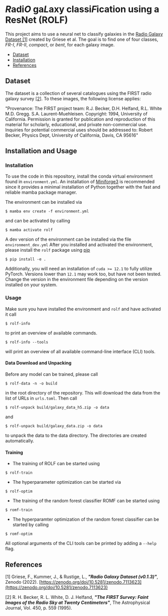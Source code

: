 # *R*adi*O* ga*L*axy classi*F*ication using a ResNet (ROLF)

This project aims to use a neural net to classify galaxies in the
[Radio Galaxy Dataset [1]](https://zenodo.org/records/7120632) created by Griese et al.
The goal is to find one of four classes, *FR-I*, *FR-II*, *compact*, or *bent*,
for each galaxy image.

* [Dataset](#dataset)
* [Installation](#installation)
* [References](#references)

## Dataset

The dataset is a collection of several catalogues using the FIRST radio galaxy
survey [[2]](https://ui.adsabs.harvard.edu/abs/1995ApJ...450..559B/abstract).
To these images, the following license applies:

"Provenance: The FIRST project team: R.J. Becker, D.H. Helfand, R.L. White M.D. Gregg. S.A. Laurent-Muehleisen.
Copyright: 1994, University of California. Permission is granted for publication and reproduction of this material
for scholarly, educational, and private non-commercial use. Inquiries for potential commercial uses should be
addressed to: Robert Becker, Physics Dept, University of California, Davis, CA 95616"


## Installation and Usage

### Installation

To use the code in this repository, install the conda virtual environment found in
`environment.yml`. An installation of [Miniforge3](https://github.com/conda-forge/miniforge) is recommended since
it provides a minimal installation of Python together with the fast and reliable mamba package
manager.

The environment can be installed via
```
$ mamba env create -f environment.yml
```
and can be activated by calling
```
$ mamba activate rolf
```

A dev version of the environment can be installed via the file `environment_dev.yml`
After you installed and activated the environment, please install the `rolf` package
using [pip](https://pypi.org/project/pip/)
```
$ pip install -e .
```

Additionally, you will need an installation of `cuda >= 12.1` to fully utilize PyTorch.
Versions lower than `12.1` may work too, but have not been tested. Change the version
in the environment file depending on the version installed on your system.

### Usage
Make sure you have installed the environment and `rolf` and have activated it
call
```
$ rolf-info
```
to print an overview of available commands.
```
$ rolf-info --tools
```
will print an overview of all available command-line interface (CLI) tools.

#### Data Download and Unpacking
Before any model can be trained, please call
```
$ rolf-data -n -o build
```
in the root directory of the repository. This will download the data from the
list of URLs in `urls.toml`. Then call
```
$ rolf-unpack build/galaxy_data_h5.zip -o data
```
and
```
$ rolf-unpack build/galaxy_data.zip -o data
```
to unpack the data to the data directory. The directories are created automatically.

#### Training
- The training of ROLF can be started using
```
$ rolf-train
```
- The hyperparameter optimization can be started via
```
$ rolf-optim
```
- The training of the random forest classifier ROMF can be started using
```
$ romf-train
```
- The hyperparamter optimization of the random forest classifier can be started by calling
```
$ romf-optim
```
All optional arguments of the CLI tools can be printed by adding a `--help` flag.

## References
[1] Griese, F., Kummer, J., & Rustige, L., ***"Radio Galaxy Dataset (v0.1.3)"***, Zenodo (2022).
[https://zenodo.org/doi/10.5281/zenodo.7113623](https://zenodo.org/doi/10.5281/zenodo.7113623)

[2] R. H. Becker, R. L. White, D. J. Helfand, ***"The FIRST Survey: Faint Images of the Radio Sky at Twenty Centimeters"***,
The Astrophysical Journal, Vol. 450, p. 559 (1995).
